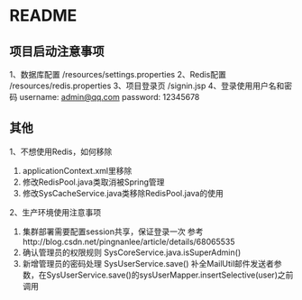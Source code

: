 # README

## 项目启动注意事项
1、数据库配置 /resources/settings.properties
2、Redis配置 /resources/redis.properties
3、项目登录页 /signin.jsp
4、登录使用用户名和密码
username: admin@qq.com
password: 12345678

## 其他
1、不想使用Redis，如何移除
1) applicationContext.xml里移除<import resource="redis.xml"/>
2) 修改RedisPool.java类取消被Spring管理
3) 修改SysCacheService.java类移除RedisPool.java的使用

2、生产环境使用注意事项
1) 集群部署需要配置session共享，保证登录一次
参考http://blog.csdn.net/pingnanlee/article/details/68065535
2) 确认管理员的权限规则
SysCoreService.java.isSuperAdmin()
3) 新增管理员的密码处理
SysUserService.save()
补全MailUtil邮件发送者参数，在SysUserService.save()的sysUserMapper.insertSelective(user)之前调用